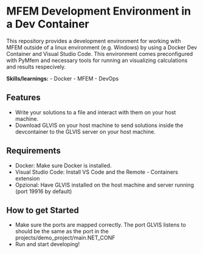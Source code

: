 MFEM Development Environment in a Dev Container
===

This repository provides a development environment for working with MFEM outside of a linux environment (e.g. Windows) by using a Docker Dev Container and Visual Studio Code. This environment comes preconfigured with PyMfem and necessary tools for running an visualizing calculations and results respecively.

**Skills/learnings:** - Docker - MFEM - DevOps

Features
---

- Write your solutions to a file and interact with them on your host machine.
- Download GLVIS on your host machine to send solutions inside the devcontainer
 to the GLVIS server on your host machine.

Requirements
---

- Docker: Make sure Docker is installed.
- Visual Studio Code: Install VS Code and the Remote - Containers extension
- Opzional: Have GLVIS installed on the host machine and server running (port 19916 by default)

How to get Started
---

- Make sure the ports are mapped correctly. The port GLVIS listens to should be the same
as the port in the projects/demo_project/main.NET_CONF
- Run and start developing!

